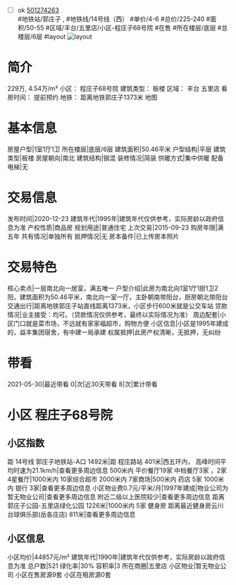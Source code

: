 - [ ] ok [501274263](https://bj.5i5j.com/ershoufang/501274263.html)  
 #地铁站/郭庄子 ,  #地铁线/14号线（西）
#单价/4-6 #总价/225-240 #面积/50-55   #区域/丰台/五里店/小区-程庄子68号院 #在售 #所在楼层/底层 #总楼层/6层 #layout 
![layout](http://image2a.5i5j.com/bdir/layout/e7dc0919d3dd469e8ab4fd66599ca918.jpg_P5.jpg) 
# 简介 
 229万,  4.54万/m² 
小区： 程庄子68号院
建筑类型： 板楼
区域： 丰台 五里店
看房时间： 提前预约
地铁： 距离地铁郭庄子1373米 地图
# 基本信息 
 房屋户型|1室1厅1卫
所在楼层|底层/6层
建筑面积|50.46平米
户型结构|平层
建筑类型|板楼
房屋朝向|南北
建筑结构|钢混
装修情况|简装
供暖方式|集中供暖
配备电梯|无
# 交易信息 
 发布时间|2020-12-23
建筑年代|1995年|建筑年代仅供参考，实际房龄以政府信息为准
产权性质|商品房
规划用途|普通住宅
上次交易|2015-09-23
购房年限|满五年
共有情况|单独所有
抵押情况|无
房本备件|已上传房本照片
# 交易特色 
 核心卖点|一层南北向一居室，满五唯一
户型介绍|此房为南北向1室1厅1厨1卫2阳，建筑面积为50.46平米，南北向一室一厅，主卧朝南带阳台，厨房朝北带阳台
交通出行|距离地铁郭庄子站直线距离1373米，小区步行600米就是公交车站
贷款情况|业主接受：均可。（贷款情况仅供参考，最终以实际情况为准）
周边配套|小区门口就是菜市场，不远就有家家福超市，购物方便
小区信息|小区是1995年建成的，益丰集团宿舍，有中建一局承建
权属抵押|此房产权清晰，无抵押，无纠纷
# 带看 
 2021-05-30|最近带看	 0|次|近30天带看	 8|次|累计带看
# 小区 程庄子68号院
## 小区指数 
 距 14号线 郭庄子地铁站-A口 1492米|距 程庄路站 401米|西五环内， 高峰时间平均时速为21.1km/h|查看更多周边信息
500米内 平价餐厅19家
中档餐厅3家 ，2家4星餐厅|1000米内 10家综合超市
2000米内 7家商场|500米内 药店 5家
1000米内 银行 3家|查看更多周边信息
小区物业费0.7元/平米/月|1997年建成|物业公司为暂无物业公司|查看更多周边信息
附近二级以上医院较少|查看更多周边信息
距离 郭庄子公园-五里店绿化公园 1226米|1000米内 5家 健身房
距离最近健身房云川台球俱乐部(岳各庄店) 811米|查看更多周边信息
## 小区信息 
 小区均价|44857元/m²
建筑年代|1990年|建筑年代仅供参考，实际房龄以政府信息为准
总户数|521
绿化率|30%
容积率|3
所在商圈|五里店
小区物业|暂无物业公司
小区在售房源9套
小区在租房源0套
